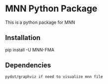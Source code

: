 MNN Python Package
===================================================
  This is a python package for MNN
 

Installation
---------------------------------------------------
  
  pip install -U MNN-FMA


Dependencies
---------------------------------------------------

    pydot/graphviz if need to visualize mnn file 

